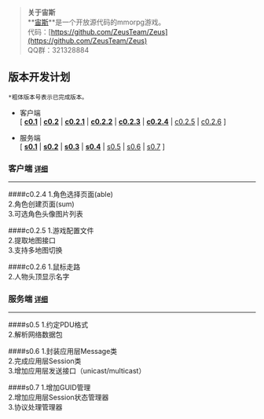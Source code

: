﻿> **关于宙斯**  
> **[宙斯](https://github.com/ZeusTeam/Zeus "宙斯")**是一个开放源代码的mmorpg游戏。  
> 代码：[https://github.com/ZeusTeam/Zeus](https://github.com/ZeusTeam/Zeus)  
> QQ群：321328884  

## **版本开发计划**
`*粗体版本号表示已完成版本。`

- 客户端  
    [
[**c0.1**](https://github.com/ZeusTeam/Zeus/blob/master/VERSION.md#c01) | 
[**c0.2**](https://github.com/ZeusTeam/Zeus/blob/master/VERSION.md#c02) | 
[**c0.2.1**](https://github.com/ZeusTeam/Zeus/blob/master/VERSION.md#c021) | 
[**c0.2.2**](https://github.com/ZeusTeam/Zeus/blob/master/VERSION.md#c022) | 
[**c0.2.3**](https://github.com/ZeusTeam/Zeus/blob/master/VERSION.md#c023) | 
[**c0.2.4**](https://github.com/ZeusTeam/Zeus/blob/master/VERSION.md#c024) | 
[c0.2.5](https://github.com/ZeusTeam/Zeus#c025) |
[c0.2.6](https://github.com/ZeusTeam/Zeus#c026)
]
    
- 服务端  
    [
[**s0.1**](https://github.com/ZeusTeam/Zeus/blob/master/VERSION.md#s01) | 
[**s0.2**](https://github.com/ZeusTeam/Zeus/blob/master/VERSION.md#s02) |
[**s0.3**](https://github.com/ZeusTeam/Zeus/blob/master/VERSION.md#s03) | 
[**s0.4**](https://github.com/ZeusTeam/Zeus/blob/master/VERSION.md#s04) | 
[s0.5](https://github.com/ZeusTeam/Zeus#s05) | 
[s0.6](https://github.com/ZeusTeam/Zeus#s06) | 
[s0.7](https://github.com/ZeusTeam/Zeus#s07) ]


### **客户端 [`详细`](https://github.com/ZeusTeam/Zeus/blob/master/VERSION.md)**
----------
####c0.2.4
1.角色选择页面(able)  
2.角色创建页面(sum)  
3.可选角色头像图片列表  

####c0.2.5
1.游戏配置文件  
2.提取地图接口  
3.支持多地图切换  

####c0.2.6
1.鼠标走路  
2.人物头顶显示名字  

### **服务端 [`详细`](https://github.com/ZeusTeam/Zeus/blob/master/VERSION.md)**
----------
####s0.5
1.约定PDU格式  
2.解析网络数据包

####s0.6
1.封装应用层Message类  
2.完成应用层Session类  
3.增加应用层发送接口（unicast/multicast）

####s0.7
1.增加GUID管理  
2.增加应用层Session状态管理器  
3.协议处理管理器
